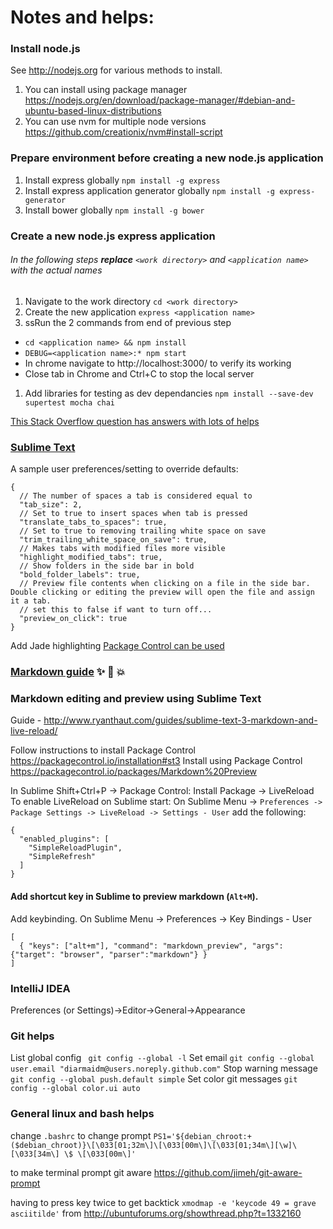 # Notes and helps:

### Install node.js
See http://nodejs.org for various methods to install.
  1. You can install using package manager https://nodejs.org/en/download/package-manager/#debian-and-ubuntu-based-linux-distributions
  1. You can use nvm for multiple node versions https://github.com/creationix/nvm#install-script
    
### Prepare environment before creating a new node.js application
1. Install express globally ```npm install -g express```
1. Install express application generator globally ```npm install -g express-generator```
1. Install bower globally ```npm install -g bower```

### Create a new node.js express application
###### In the following steps **replace** `<work directory>` and `<application name>` with the actual names
1. Navigate to the work directory ```cd <work directory>```
1. Create the new application ```express <application name>```
1. ssRun the 2 commands from end of previous step
  * ```cd <application name> && npm install```
  * ```DEBUG=<application name>:* npm start```
  * In chrome navigate to http://localhost:3000/ to verify its working
  * Close tab in Chrome and Ctrl+C to stop the local server
1. Add libraries for testing as dev dependancies ```npm install --save-dev supertest mocha chai```

[This Stack Overflow question has answers with lots of helps](http://stackoverflow.com/questions/2353818/how-do-i-get-started-with-node-js)

### [Sublime Text](https://www.sublimetext.com/)
A sample user preferences/setting to override defaults:
```
{
  // The number of spaces a tab is considered equal to
  "tab_size": 2,
  // Set to true to insert spaces when tab is pressed
  "translate_tabs_to_spaces": true,
  // Set to true to removing trailing white space on save
  "trim_trailing_white_space_on_save": true,
  // Makes tabs with modified files more visible
  "highlight_modified_tabs": true,
  // Show folders in the side bar in bold
  "bold_folder_labels": true,
  // Preview file contents when clicking on a file in the side bar. Double clicking or editing the preview will open the file and assign it a tab.
  // set this to false if want to turn off...
  "preview_on_click": true
}
```
Add Jade highlighting [Package Control can be used](https://github.com/davidrios/jade-tmbundle#using-package-control-in-sublime-text-23)

### [Markdown guide](https://guides.github.com/features/mastering-markdown/) :sparkles: :camel: :boom:

### Markdown editing and preview using Sublime Text
Guide - http://www.ryanthaut.com/guides/sublime-text-3-markdown-and-live-reload/ 

Follow instructions to install Package Control https://packagecontrol.io/installation#st3 
Install using Package Control https://packagecontrol.io/packages/Markdown%20Preview

In Sublime Shift+Ctrl+P -> Package Control: Install Package -> LiveReload
To enable LiveReload on Sublime start: 
  On Sublime Menu -> `Preferences -> Package Settings -> LiveReload -> Settings - User` add the following:
```
{ 
  "enabled_plugins": [ 
    "SimpleReloadPlugin", 
    "SimpleRefresh" 
  ]
}
```

#### Add shortcut key in Sublime to preview markdown (`Alt+M`).
Add keybinding. On Sublime Menu -> Preferences -> Key Bindings - User
```
[
  { "keys": ["alt+m"], "command": "markdown_preview", "args": {"target": "browser", "parser":"markdown"} }
]
```

### IntelliJ IDEA
Preferences (or Settings)->Editor->General->Appearance

### Git helps
List global config ` git config --global -l`
Set email `git config --global user.email "diarmaidm@users.noreply.github.com"`
Stop warning message `git config --global push.default simple`
Set color git messages `git config --global color.ui auto`

### General linux and bash helps
change `.bashrc` to change prompt `PS1='${debian_chroot:+($debian_chroot)}\[\033[01;32m\]\[\033[00m\]\[\033[01;34m\][\w]\[\033[34m\] \$ \[\033[00m\]'`

to make terminal prompt git aware https://github.com/jimeh/git-aware-prompt

having to press key twice to get backtick `xmodmap -e 'keycode 49 = grave asciitilde'` from http://ubuntuforums.org/showthread.php?t=1332160
